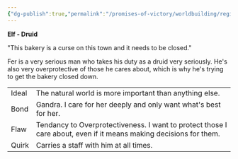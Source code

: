 ```yaml
---
{"dg-publish":true,"permalink":"/promises-of-victory/worldbuilding/regions/gandmuehl/fer/","title":"Fer","noteIcon":"SideNPC","created":"2023-01-25T02:26:53.750+01:00","updated":"2023-03-29T21:36:52.976+02:00"}
---
```



**Elf - Druid**

"This bakery is a curse on this town and it needs to be closed."

Fer is a very serious man who takes his duty as a druid very seriously. He's also very overprotective of those he cares about, which is why he's trying to get the bakery closed down.

|       |                                                                                                                   |
| -- | -- |
| Ideal | The natural world is more important than anything else.                                                           |
| Bond  | Gandra. I care for her deeply and only want what's best for her.                                                  |
| Flaw  | Tendancy to Overprotectiveness. I want to protect those I care about, even if it means making decisions for them. |
| Quirk | Carries a staff with him at all times.                                                                            |

